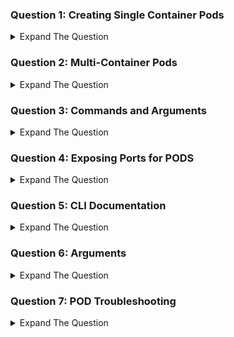 ### Question 1: Creating Single Container Pods 

<details><summary>Expand The Question </summary>
<p>


Create a pod with the name of kplabs-nginx. The pod should be launched from an image of ``` mykplabs/kubernetes:nginx``` . The name of the container should be mycontainer

</details>

### Question 2: Multi-Container Pods

<details><summary>Expand The Question </summary>
<p>

Create a Multi-Container POD with the name of ```kplabs-multi-container```

There should be 3 containers as part of the pod. Name the first container as ```first-container```, 2nd container as ```second-container``` and 3rd container as ```third-container```

1st container should be launched from ```nginx``` image, second container should be launched from ```mykplabs/kubernetes:nginx``` image and third container from ```busybox``` image.

Connect to the first-container and run the following command:  ```apt-get update && apt-get install net-tools```

Connect to the third-container and identify the ports in which processes are listening. Perform wget command on those ports and check if you can download the HTML page.


</details>

### Question 3: Commands and Arguments

<details><summary>Expand The Question </summary>
<p>


Create a pod with the name of kplabs-cmdargs. The pod should be launched from an image of ```busybox``` . The name of the container should be cmdcontainer. Both the container image's CMD and ENTRYPOINT instruction should be overridden. 

The container should start with ```sleep``` command and argument of ```3600```
</details>


### Question 4: Exposing Ports for PODS

<details><summary>Expand The Question </summary>
<p>


Create a pod with the name of kplabs-ports. The pod should be launched from an image of ```nginx``` . The name of the container should be nginx. Expose Port ```80``` for the POD.

</details>

### Question 5: CLI Documentation

<details><summary>Expand The Question </summary>
<p>

1. List down all the available fields and it's associated description that we can include in a POD Manifest. Store data to pod.txt

2. List down all the fields & it's description that we can add under the metadata section under POD manifest. Store data to pod-manifest.txt

3. Matthew has realized that there is an option for ```tolerationSeconds``` under POD -> Spec -> Tolerations. Store the associated documentation for tolerationSeconds and store it under a file named tolerationSeconds.txt

</details>


### Question 6: Arguments

<details><summary>Expand The Question </summary>
<p>

Create a pod named ```kplabs-logging```

The Pod should have a container running from the busybox image with the following arguments:

    - /bin/sh
    - -c
    - >
      i=0;
      while true;
      do
        echo "$i: $(date)" >> /var/log/1.log;
        echo "$(date) INFO $i" >> /var/log/2.log;
        i=$((i+1));
        sleep 1;
      done

Once POD is created, connect to the POD and verify the contents of ```/var/log/1.log``` and ```/var/log/2.log```

</details>

### Question 7: POD Troubleshooting

<details><summary>Expand The Question </summary>
<p>

1. Create a POD with the name ```kplabs-troubleshoot```. Launch it from busybox image.
2. Once launch, verify if you can see pod in "Ready" state.
3. If it's not in ready state, find out what can be the reason.
4. Edit the POD manifest to make sure busybox pod is available for at-least next 10 minutes.
</details>

